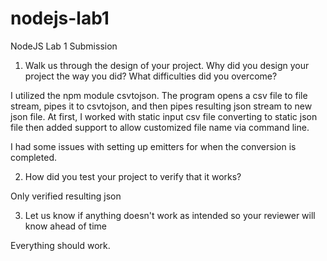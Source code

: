 # nodejs-lab1
NodeJS Lab 1 Submission

1. Walk us through the design of your project. Why did you design your project the way you did? What difficulties did you overcome?

I utilized the npm module csvtojson. The program opens a csv file to file stream, pipes it to csvtojson, 
and then pipes resulting json stream to new json file. At first, I worked with static input csv file converting
to static json file then added support to allow customized file name via command line.

I had some issues with setting up emitters for when the conversion is completed.

2. How did you test your project to verify that it works? 

Only verified resulting json

3. Let us know if anything doesn't work as intended so your reviewer will know ahead of time

Everything should work.
